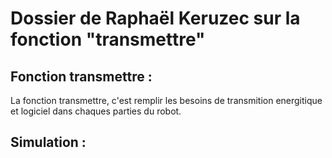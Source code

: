 # Dossier de Raphaël Keruzec sur la fonction "transmettre"
## Fonction transmettre :
La fonction transmettre, c'est remplir les besoins de transmition energitique et logiciel dans chaques parties du robot.
## Simulation :
